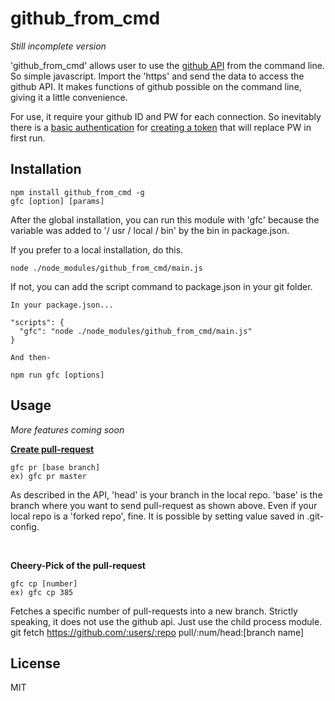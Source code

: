 github_from_cmd
========

*Still incomplete version*

'github_from_cmd' allows user to use the [github API](https://developer.github.com/v3/) from the command line.
So simple javascript. Import the 'https' and send the data to access the github API.
It makes functions of github possible on the command line, giving it a little convenience.

For use, it require your github ID and PW for each connection.
So inevitably there is a [basic authentication](https://developer.github.com/v3/auth/#basic-authentication)
for [creating a token](https://developer.github.com/v3/oauth_authorizations/#create-a-new-authorization)
that will replace PW in first run.  

## Installation

    npm install github_from_cmd -g  
    gfc [option] [params]


After the global installation, you can run this module with 'gfc'
because the variable was added to '/ usr / local / bin'
by the bin in package.json.  


If you prefer to a local installation, do this.

    node ./node_modules/github_from_cmd/main.js

If not, you can add the script command to package.json in your git folder.

    In your package.json...

    "scripts": {
      "gfc": "node ./node_modules/github_from_cmd/main.js"
    }

    And then-

    npm run gfc [options]

## Usage
*More features coming soon*
<br />  

**[Create pull-request](https://developer.github.com/v3/pulls/#create-a-pull-request)**  

    gfc pr [base branch]
    ex) gfc pr master

As described in the API, 'head' is your branch in the local repo.
'base' is the branch where you want to send pull-request as shown above.
Even if your local repo is a 'forked repo', fine.
It is possible by setting value saved in .git-config.

<br />

**Cheery-Pick of the pull-request**  

    gfc cp [number]
    ex) gfc cp 385

    


Fetches a specific number of pull-requests into a new branch.
Strictly speaking, it does not use the github api. Just use the child process module.
git fetch https://github.com/:users/:repo pull/:num/head:[branch name]


## License

   MIT
